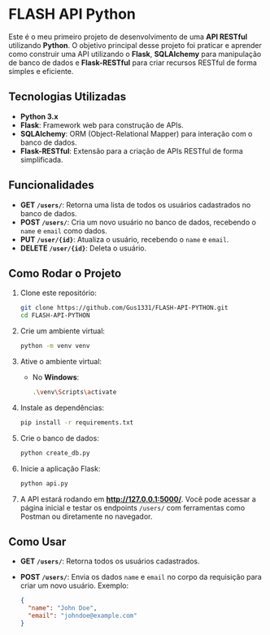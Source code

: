 # FLASH API Python

Este é o meu primeiro projeto de desenvolvimento de uma **API RESTful** utilizando **Python**. O objetivo principal desse projeto foi praticar e aprender como construir uma API utilizando o **Flask**, **SQLAlchemy** para manipulação de banco de dados e **Flask-RESTful** para criar recursos RESTful de forma simples e eficiente.

## Tecnologias Utilizadas

- **Python 3.x**
- **Flask**: Framework web para construção de APIs.
- **SQLAlchemy**: ORM (Object-Relational Mapper) para interação com o banco de dados.
- **Flask-RESTful**: Extensão para a criação de APIs RESTful de forma simplificada.

## Funcionalidades

- **GET `/users/`**: Retorna uma lista de todos os usuários cadastrados no banco de dados.
- **POST `/users/`**: Cria um novo usuário no banco de dados, recebendo o `name` e `email` como dados.
- **PUT `/user/{id}`**: Atualiza o usuário, recebendo o `name` e `email`.
- **DELETE `/user/{id}`**: Deleta o usuário.

## Como Rodar o Projeto

1. Clone este repositório:
    ```bash
    git clone https://github.com/Gus1331/FLASH-API-PYTHON.git
    cd FLASH-API-PYTHON
    ```

2. Crie um ambiente virtual:
    ```bash
    python -m venv venv
    ```

3. Ative o ambiente virtual:
    - No **Windows**:
      ```bash
      .\venv\Scripts\activate
      ```

4. Instale as dependências:
    ```bash
    pip install -r requirements.txt
    ```

5. Crie o banco de dados:
    ```bash
    python create_db.py
    ```

6. Inicie a aplicação Flask:
    ```bash
    python api.py
    ```

7. A API estará rodando em **http://127.0.0.1:5000/**. Você pode acessar a página inicial e testar os endpoints `/users/` com ferramentas como Postman ou diretamente no navegador.

## Como Usar

- **GET `/users/`**: Retorna todos os usuários cadastrados.
- **POST `/users/`**: Envia os dados `name` e `email` no corpo da requisição para criar um novo usuário. Exemplo:
  
  ```json
  {
    "name": "John Doe",
    "email": "johndoe@example.com"
  }
